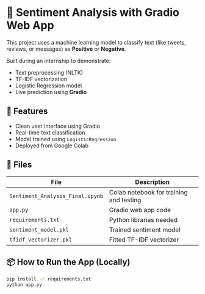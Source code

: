 # 🧠 Sentiment Analysis with Gradio Web App

This project uses a machine learning model to classify text (like tweets, reviews, or messages) as **Positive** or **Negative**.

Built during an internship to demonstrate:
- Text preprocessing (NLTK)
- TF-IDF vectorization
- Logistic Regression model
- Live prediction using **Gradio**

## 🚀 Features
- Clean user interface using Gradio
- Real-time text classification
- Model trained using `LogisticRegression`
- Deployed from Google Colab

## 📂 Files
| File | Description |
|------|-------------|
| `Sentiment_Analysis_Final.ipynb` | Colab notebook for training and testing |
| `app.py` | Gradio web app code |
| `requirements.txt` | Python libraries needed |
| `sentiment_model.pkl` | Trained sentiment model |
| `tfidf_vectorizer.pkl` | Fitted TF-IDF vectorizer |

## 📦 How to Run the App (Locally)
```bash
pip install -r requirements.txt
python app.py
